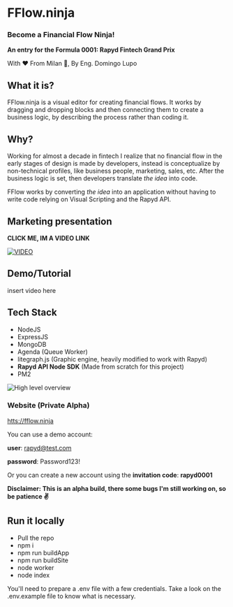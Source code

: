 # FFlow.ninja
### Become a Financial Flow Ninja!

**An entry for the Formula 0001: Rapyd Fintech Grand Prix**

With ❤ From Milan 🍕, By Eng. Domingo Lupo

## What it is?
FFlow.ninja is a visual editor for creating financial flows. 
It works by dragging and dropping blocks and then connecting them to create 
a business logic, by describing the process rather than coding it.

## Why?
Working for almost a decade in fintech I realize that no financial flow 
in the early stages of design is made by developers, instead is 
conceptualize by non-technical profiles, like business people, marketing, 
sales, etc. After the business logic is set, then developers translate 
*the idea* into code.

FFlow works by converting *the idea* into an application without having 
to write code relying on Visual Scripting and the Rapyd API.

## Marketing presentation

**CLICK ME, IM A VIDEO LINK**

[![VIDEO](https://fflow.ninja/_/video-preview.gif)](https://www.youtube.com/watch?v=W-yU4j65Ee8E)



## Demo/Tutorial
insert video here

## Tech Stack
- NodeJS
- ExpressJS
- MongoDB
- Agenda (Queue Worker)
- litegraph.js (Graphic engine, heavily modified to work with Rapyd)
- **Rapyd API Node SDK** (Made from scratch for this project)
- PM2

![High level overview](https://fflow.ninja/_/tech.png)



### Website (Private Alpha)
[htts://fflow.ninja](htts://fflow.ninja)

You can use a demo account:

**user**: rapyd@test.com

**password**: Password123!

Or you can create a new account using the **invitation code**: **rapyd0001**

**Disclaimer: This is an alpha build, there some bugs I'm still working on, so be patience ✌**


## Run it locally

- Pull the repo
- npm i
- npm run buildApp
- npm run buildSite
- node worker
- node index

You'll need to prepare a .env file with a few credentials. 
Take a look on the .env.example file
to know what is necessary.
